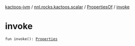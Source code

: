 [kactoos-jvm](../../index.md) / [nnl.rocks.kactoos.scalar](../index.md) / [PropertiesOf](index.md) / [invoke](./invoke.md)

# invoke

`fun invoke(): `[`Properties`](http://docs.oracle.com/javase/8/docs/api/java/util/Properties.html)
